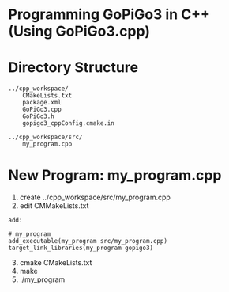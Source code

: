 # Programming GoPiGo3 in C++ (Using GoPiGo3.cpp)

# Directory Structure
```
../cpp_workspace/  
    CMakeLists.txt
    package.xml
    GoPiGo3.cpp
    GoPiGo3.h
    gopigo3_cppConfig.cmake.in

../cpp_workspace/src/
    my_program.cpp  
```

# New Program:  my_program.cpp
1) create ../cpp_workspace/src/my_program.cpp
2) edit CMMakeLists.txt
```
add:

# my_program
add_executable(my_program src/my_program.cpp)
target_link_libraries(my_program gopigo3)
```

3) cmake CMakeLists.txt
4) make
5) ./my_program
